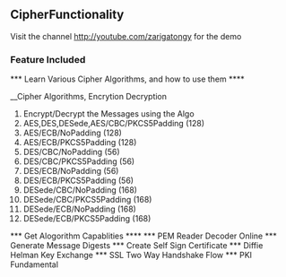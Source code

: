 ## CipherFunctionality
Visit the channel http://youtube.com/zarigatongy for the demo

### Feature Included 

*** Learn Various Cipher Algorithms, and how to use them ****

__Cipher Algorithms, Encrytion Decryption

1. Encrypt/Decrypt the Messages using the Algo
2. AES,DES,DESede,AES/CBC/PKCS5Padding (128)
3. AES/ECB/NoPadding (128)
4. AES/ECB/PKCS5Padding (128)
5. DES/CBC/NoPadding (56)
6. DES/CBC/PKCS5Padding (56)
7. DES/ECB/NoPadding (56)
8. DES/ECB/PKCS5Padding (56)
9. DESede/CBC/NoPadding (168)
10. DESede/CBC/PKCS5Padding (168)
11. DESede/ECB/NoPadding (168)
12. DESede/ECB/PKCS5Padding (168)

*** Get Alogorithm Capablities ****
*** PEM Reader Decoder Online
*** Generate Message Digests
*** Create Self Sign Certificate 
*** Diffie Helman Key Exchange 
*** SSL Two Way Handshake Flow
*** PKI Fundamental


